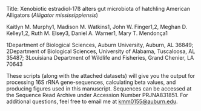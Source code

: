 Title: Xenobiotic estradiol-17ß alters gut microbiota of hatchling American Alligators (<i>Alligator mississippiensis</i>)


Kaitlyn M. Murphy1, Madison M. Watkins1, John W. Finger1,2, Meghan D. Kelley1,2, Ruth M. Elsey3, Daniel A. Warner1, Mary T. Mendonça1

1Department of Biological Sciences, Auburn University, Auburn, AL 36849; 
2Department of Biological Sciences, University of Alabama, Tuscaloosa, AL 35487;
3Louisiana Department of Wildlife and Fisheries, Grand Chenier, LA 70643

These scripts (along with the attached datasets) will give you the output for processing 16S rRNA gene-sequences, calculating beta values, and producing figures used in this manuscript. Sequences can be accessed at the Sequence Read Archive under Accession Number PRJNA831851. For additional questions, feel free to email me at kmm0155@auburn.edu.
